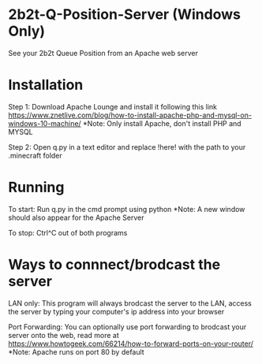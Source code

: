 # 2b2t-Q-Position-Server (Windows Only)
See your 2b2t Queue Position from an Apache web server

# Installation
Step 1: Download Apache Lounge and install it following this link https://www.znetlive.com/blog/how-to-install-apache-php-and-mysql-on-windows-10-machine/
*Note: Only install Apache, don't install PHP and MYSQL

Step 2: Open q.py in a text editor and replace !here! with the path to your .minecraft folder

# Running
To start: Run q.py in the cmd prompt using python
*Note: A new window should also appear for the Apache Server

To stop: Ctrl^C out of both programs

# Ways to connnect/brodcast the server
LAN only: This program will always brodcast the server to the LAN, access the server by typing your computer's ip address into your browser

Port Forwarding: You can optionally use port forwarding to brodcast your server onto the web, read more at https://www.howtogeek.com/66214/how-to-forward-ports-on-your-router/
*Note: Apache runs on port 80 by default
